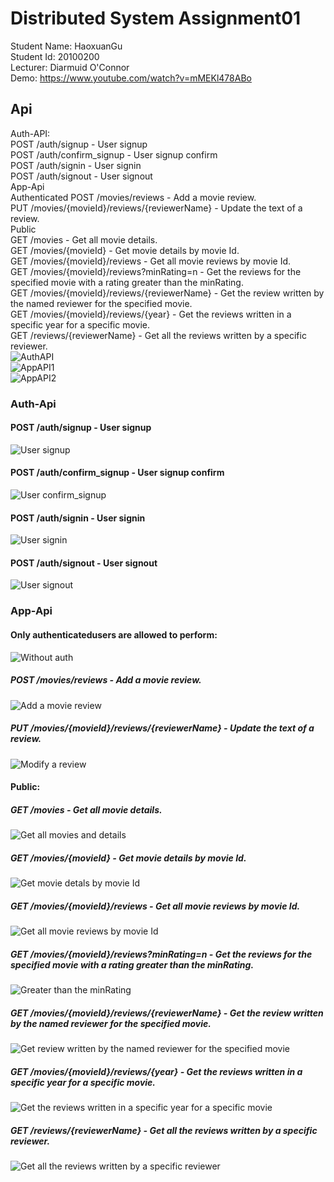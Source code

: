 # Distributed System Assignment01
Student Name: HaoxuanGu  
Student Id: 20100200  
Lecturer: Diarmuid O'Connor  
Demo: https://www.youtube.com/watch?v=mMEKl478ABo
## Api
Auth-API:  
POST /auth/signup  - User signup  
POST /auth/confirm_signup - User signup confirm  
POST /auth/signin - User signin  
POST /auth/signout - User signout  
App-Api  
Authenticated
POST /movies/reviews - Add a movie review.  
PUT /movies/{movieId}/reviews/{reviewerName} - Update the text of a review.  
Public  
GET /movies - Get all movie details.   
GET /movies/{movieId} - Get movie details by movie Id.  
GET /movies/{movieId}/reviews - Get all movie reviews by movie Id.  
GET /movies/{movieId}/reviews?minRating=n - Get the reviews for the specified movie with a rating greater than the minRating.  
GET /movies/{movieId}/reviews/{reviewerName} - Get the review written by the named reviewer for the specified movie.   
GET /movies/{movieId}/reviews/{year} - Get the reviews written in a specific year for a specific movie.  
GET /reviews/{reviewerName} - Get all the reviews written by a specific reviewer.  
![AuthAPI](image-16.png)  
![AppAPI1](image-18.png)  
![AppAPI2](image-19.png)
### Auth-Api

#### POST /auth/signup  - User signup  
 ![User signup](image-2.png)  
#### POST /auth/confirm_signup - User signup confirm  
![User confirm_signup](image-3.png)
#### POST /auth/signin - User signin  
![User signin](image-4.png)
#### POST /auth/signout - User signout  
![User signout](image-5.png)

### App-Api

#### Only authenticatedusers are allowed to perform:  
![Without auth](image-6.png) 
##### POST /movies/reviews - Add a movie review.  
![Add a movie review](image-7.png)
##### PUT /movies/{movieId}/reviews/{reviewerName} - Update the text of a review.  
![Modify a review](image-8.png)
#### Public:  
##### GET /movies - Get all movie details.  
![Get all movies and details](image-9.png)
##### GET /movies/{movieId} - Get movie details by movie Id. 
![Get movie detals by movie Id](image-10.png) 
##### GET /movies/{movieId}/reviews - Get all movie reviews by movie Id.  
![Get all movie reviews by movie Id](image-11.png)
##### GET /movies/{movieId}/reviews?minRating=n - Get the reviews for the specified movie with a rating greater than the minRating. 
![Greater than the minRating](image-12.png)
##### GET /movies/{movieId}/reviews/{reviewerName} - Get the review written by the named reviewer for the specified movie.  
![Get review written by the named reviewer for the specified movie](image-13.png)
##### GET /movies/{movieId}/reviews/{year} - Get the reviews written in a specific year for a specific movie.  
![Get the reviews written in a specific year for a specific movie](image-14.png)
##### GET /reviews/{reviewerName} - Get all the reviews written by a specific reviewer.  
![Get all the reviews written by a specific reviewer](image-15.png)